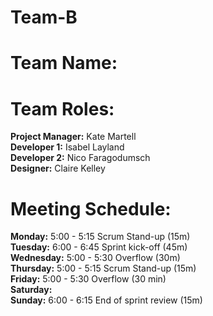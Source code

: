 # Team-B
# Team Name: 
# Team Roles:
**Project Manager:** Kate Martell <br>
**Developer 1:** Isabel Layland <br>
**Developer 2:** Nico Faragodumsch <br>
**Designer:** Claire Kelley <br>
# Meeting Schedule:
**Monday:** 5:00 - 5:15 Scrum Stand-up (15m) <br>
**Tuesday:** 6:00 - 6:45 Sprint kick-off (45m) <br>
**Wednesday:** 5:00 - 5:30 Overflow (30m) <br>
**Thursday:** 5:00 - 5:15 Scrum Stand-up (15m) <br>
**Friday:** 5:00 - 5:30 Overflow (30 min) <br>
**Saturday:** <br>
**Sunday:** 6:00 - 6:15 End of sprint review (15m) <br>

